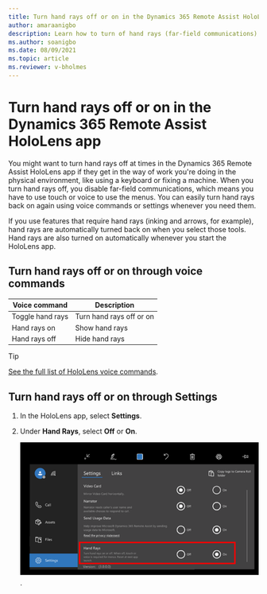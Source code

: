```yaml
---
title: Turn hand rays off or on in the Dynamics 365 Remote Assist HoloLens app
author: amaraanigbo
description: Learn how to turn of hand rays (far-field communications) in the Dynamics 365 Remote Assist HoloLens app
ms.author: soanigbo
ms.date: 08/09/2021
ms.topic: article
ms.reviewer: v-bholmes
---
```


# Turn hand rays off or on in the Dynamics 365 Remote Assist HoloLens app

You might want to turn hand rays off at times in the Dynamics 365 Remote Assist HoloLens app if they get in the way of work you're doing in the physical environment, like using a keyboard or fixing a machine. When you turn hand rays off, you disable far-field communications, which means you have to use touch or voice to use the menus. You can easily turn hand rays back on again using voice commands or settings whenever you need them. 

If you use features that require hand rays (inking and arrows, for example), hand rays are automatically turned back on when you select those tools. Hand rays are also turned on automatically whenever you start the HoloLens app. 

## Turn hand rays off or on through voice commands

|Voice command|Description |
| ------------- | -----|                                                   
|Toggle hand rays                       | Turn hand rays off or on                                                                                       |
|Hand rays on                           | Show hand rays                                                                                                    |
|Hand rays off                          | Hide hand rays          |

> [!TIP]
> [See the full list of HoloLens voice commands](voice-commands-hololens.md).

## Turn hand rays off or on through Settings

1. In the HoloLens app, select **Settings**.

2. Under **Hand Rays**, select **Off** or **On**.

   ![Graphic showing the PV camera render setting](media/hololens-hand-rays-setting.PNG).

   

